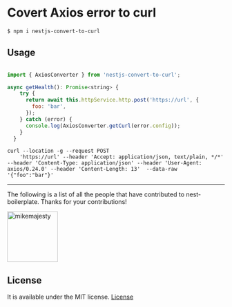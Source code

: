 # Covert Axios error to curl

```bash
$ npm i nestjs-convert-to-curl
```

## Usage

```js

import { AxiosConverter } from 'nestjs-convert-to-curl';

async getHealth(): Promise<string> {
    try {
      return await this.httpService.http.post('https://url', {
        foo: 'bar',
      });
    } catch (error) {
      console.log(AxiosConverter.getCurl(error.config));
    }
  }
```

```
curl --location -g --request POST
    'https://url' --header 'Accept: application/json, text/plain, */*' --header 'Content-Type: application/json' --header 'User-Agent: axios/0.24.0' --header 'Content-Length: 13'  --data-raw '{"foo":"bar"}'
```


---

The following is a list of all the people that have contributed to nest-boilerplate. Thanks for your contributions!

[<img alt="mikemajesty" src="https://avatars1.githubusercontent.com/u/11630212?s=460&v=4&s=117" width="117">](https://github.com/mikemajesty)

## License

It is available under the MIT license.
[License](https://opensource.org/licenses/mit-license.php)